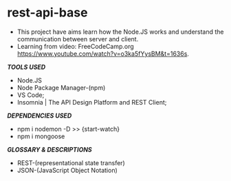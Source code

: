 # rest-api-base
- This project have aims learn how the Node.JS works and understand the communication between server and client.
- Learning from video: FreeCodeCamp.org <https://www.youtube.com/watch?v=o3ka5fYysBM&t=1636s>.

___TOOLS USED___
- Node.JS
- Node Package Manager-(npm)
- VS Code;
- Insomnia | The API Design Platform and REST Client;
 
___DEPENDENCIES USED___
- npm i nodemon -D  >> {start-watch}
- npm i mongoose



___GLOSSARY & DESCRIPTIONS___
- REST-(representational state transfer)
- JSON-(JavaScript Object Notation)



    
